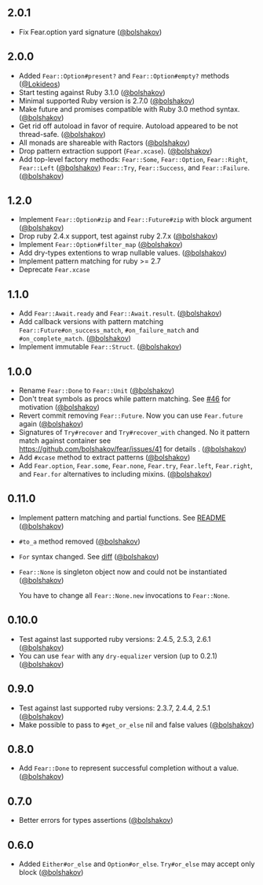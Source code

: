 ## 2.0.1

* Fix Fear.option yard signature ([@bolshakov])

## 2.0.0

* Added `Fear::Option#present?` and `Fear::Option#empty?` methods ([@Lokideos][])
* Start testing against Ruby 3.1.0 ([@bolshakov][]) 
* Minimal supported Ruby version is 2.7.0 ([@bolshakov][]) 
* Make future and promises compatible with Ruby 3.0 method syntax. ([@bolshakov][]) 
* Get rid off autoload in favor of require. Autoload appeared to be not thread-safe. ([@bolshakov][]) 
* All monads are shareable with Ractors ([@bolshakov][]) 
* Drop pattern extraction support (`Fear.xcase`). ([@bolshakov][]) 
* Add top-level factory methods: `Fear::Some`, `Fear::Option`, `Fear::Right`, `Fear::Left` ([@bolshakov][]) 
  `Fear::Try`, `Fear::Success`, and `Fear::Failure`. ([@bolshakov][]) 
   
## 1.2.0

* Implement `Fear::Option#zip` and `Fear::Future#zip` with block argument ([@bolshakov][]) 
* Drop ruby 2.4.x support, test against ruby 2.7.x ([@bolshakov][])
* Implement `Fear::Option#filter_map`  ([@bolshakov][])
* Add dry-types extentions to wrap nullable values. ([@bolshakov][])
* Implement pattern matching for ruby >= 2.7
* Deprecate `Fear.xcase`

## 1.1.0 

* Add `Fear::Await.ready` and `Fear::Await.result`. ([@bolshakov][])
* Add callback versions with pattern matching `Fear::Future#on_success_match`, `#on_failure_match` and `#on_complete_match`. ([@bolshakov][])
* Implement immutable `Fear::Struct`. ([@bolshakov][])

## 1.0.0

* Rename `Fear::Done` to `Fear::Unit` ([@bolshakov][])
* Don't treat symbols as procs while pattern matching. See [#46](https://github.com/bolshakov/fear/pull/46) for motivation ([@bolshakov][])
* Revert commit removing `Fear::Future`. Now you can use `Fear.future` again ([@bolshakov][])
* Signatures of `Try#recover` and `Try#recover_with` changed. No it pattern match against container
  see https://github.com/bolshakov/fear/issues/41 for details . ([@bolshakov][])
* Add `#xcase` method to extract patterns ([@bolshakov][])
* Add `Fear.option`, `Fear.some`, `Fear.none`, `Fear.try`, `Fear.left`, `Fear.right`, and `Fear.for` alternatives to
  including mixins. ([@bolshakov][])

## 0.11.0

* Implement pattern matching and partial functions. See [README](https://github.com/bolshakov/fear#pattern-matching-api-documentation) ([@bolshakov][])
* `#to_a` method removed ([@bolshakov][])
* `For` syntax changed. See [diff](https://github.com/bolshakov/fear/pull/22/files#diff-04c6e90faac2675aa89e2176d2eec7d8) ([@bolshakov][])
* `Fear::None` is singleton object now and could not be instantiated ([@bolshakov][])

  You have to change all `Fear::None.new` invocations to `Fear::None`.

## 0.10.0

* Test against last supported ruby versions: 2.4.5, 2.5.3, 2.6.1 ([@bolshakov][])
* You can use `fear` with any `dry-equalizer` version (up to 0.2.1) ([@bolshakov][])

## 0.9.0

* Test against last supported ruby versions: 2.3.7, 2.4.4, 2.5.1 ([@bolshakov][])
* Make possible to pass to `#get_or_else` nil and false values ([@bolshakov][])

## 0.8.0

* Add `Fear::Done` to represent successful completion without a value. ([@bolshakov][])

## 0.7.0

* Better errors for types assertions ([@bolshakov][])

## 0.6.0

* Added `Either#or_else` and `Option#or_else`. `Try#or_else` may accept only block ([@bolshakov][])
  
[@bolshakov]: https://github.com/bolshakov
[@Lokideos]: https://github.com/Lokideos
